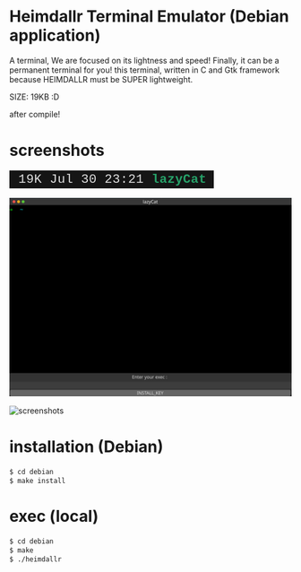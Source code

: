 # Heimdallr Terminal Emulator (Debian application)

A terminal,
We are focused on its lightness and speed!
Finally, it can be a permanent terminal for you!
this terminal, written in C and Gtk framework
because HEIMDALLR must be SUPER lightweight.


SIZE: 19KB :D


after compile!

# screenshots

![screenshots](screenshots/1.png)

![screenshots](screenshots/2.png)

![screenshots](screenshots/3.png)


# installation (Debian)
    $ cd debian
    $ make install 


# exec (local)
    $ cd debian
    $ make
    $ ./heimdallr

